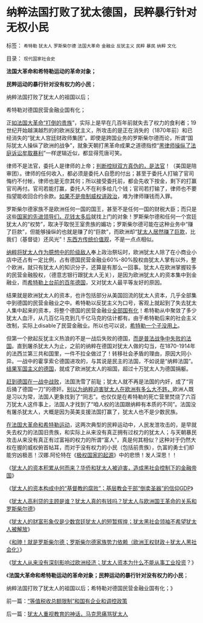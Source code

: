 # 纳粹法国打败了犹太德国，民粹暴行针对无权小民

标签： `希特勒` `犹太人` `罗斯柴尔德` `法国大革命` `金融业` `反犹主义` `民粹` `暴民` `纳粹` `文化` 

目录： `现代国家社会史`

**法国大革命和希特勒运动的革命对象；**

**民粹运动的暴行针对没有权力的小民**；

纳粹法国打败了犹太人的祖国以后；

希特勒对德国民营金融业国有化；

正[如法国大革命“打倒的贵族](../../../2011/3/12/法国大革命是社会主义民粹运动.md)”，实际上是早在几百年前就失去了权力的食利者；19世纪开始越演越烈的的欧洲反犹主义，所攻击的是正在消失的（1870年前）和已经消失的“犹太人宫廷财政师集团”。即使是跨国业务的罗斯柴尔德而论，所谓“国际犹太人操纵了欧洲的战争”，就象天朝打黑革命成果之道德指控“[黑律师操纵了法庭诉讼牟取暴利](../../../2010/10/24/黑律师的贡献“非法无正义”.md)”一样逻辑近似，都显得荒唐可笑。

律师不是法官，委托人是律师的上帝；[判断控辩双方真伪的，是法官](../../../2011/4/25/不真实的，不一定作假的；.md)！（美国是陪审团）。律师的任何收入，都必须是委托人自愿的付出；甚至于委托人打输了官司悔约不付帐，律师也是无奈其何；所以接受委托前，都会先收下按金，剩下的打赢官司再付。官司若能打赢，委托人不在利多给几个钱；官司若打输了，律师也不要指望能收回合约余款。[如果不是帝制威权讲政治](../../../2009/12/5/需要讲政治的社会和不需要讲政治的公民.md)，难为律师赚钱而入罪。

罗斯柴尔德家族不是欧洲任何一国的国王，甚至不是任何一国的财税大臣；而只是这些[国家的先进领导们，花钱太多后](../../../2010/8/20/财政危机！康茂多错了！死了！成了昏君了！.md)就找上门的对象！罗斯柴尔德和任何一个宫廷犹太人的“权势”，取决于取悦王室贵族的媚功；罗斯柴尔德可能在这种业务中“赚了巨款”，但能够操纵的也就是赚了的“巨款”，而欧洲却“[犹太人居然赚了巨款](../../../2009/9/17/老百姓，巨款，仇富，弱肉强食，垄断和黑社会.md)，比我们（基督徒）还风光”！[东西方传统价值观](../../../2010/6/4/道德史观是东西方传统文化的共同之处.md)，不是一点点相似。

[纳粹将犹太人作为臆想中的阶级敌人](http://darthvad.blog.163.com/blog/static/5339947020106298644478/)奉上政治祭坛时，欧洲犹太人除了在小商业小店中还占有一定比例，占有德国民营金融业60%-80%股权由犹太人掌有以外，整个欧洲，就只有犹太人的知识分子，还算是有那么一回事。犹太人在欧洲掌握较多的民营金融股权，（德意志银行跟犹太人无关），是因为欧洲犹太人的资本集中到金融业，而[希特勒上台前的百年德国](../../../2010/3/18/旧德国是爱国分子追求的理想帝国.md)，又对犹太人最平等友好的原因。

结果就是欧洲犹太人的资本，也许包括部分从美国回流的犹太人资本，几乎全部集中到德国的民营金融业之中。希特勒以反犹主义为口号，客观上就起到了失去犹太人集中起来的资本，将整个德国的民营金融业[全部国有化](../../../2009/12/17/崇祯皇帝获报“国进民退”.md)！希特勒从中聚敛了多少犹太人血汗，从几百亿马克到几千亿马克的估计都有。由于希特勒后来的社会主义改制，实际上disable了民营金融业。所以也可以说，[希特勒一个子没用上](../../../2009/12/13/希特勒德国低效地浪费了百年市场经济的积累.md)。

但第一个掀起反犹主义热浪的不是一战后失败的德国，[而是普法战争中失败的法国](../../../2011/8/18/法国最不懂人权；加息不是利空.md)。直到屠杀犹太人为止，之前的纳粹在德国对犹太人做的勾当，在1870-1914年的法西兰第三共和国里，一件不拉全做过了！转移社会矛盾的理由，原因大同小异。一战中的霍享索仑德国进攻的，与其说是民主的法国，不如说是“纳粹法国”。[结果军国主义的德国](../../../2009/6/25/第一个实践马恩主义社会制度设想的世界军事强国.md)，就成了欧洲犹太人的祖国，超过十万犹太人为德国捐躯。

[赶到德国在一战中战败](../../../2008/3/10/西线对峙的要诀就是比对方少流血.md)，法国洗雪了前耻；犹太人就不再是法国的内奸，成了“背后捅了德国一刀”的德奸。[别以为纳粹迫害犹太人在欧洲有多么大不韪，](../../../2011/7/17/南北战争的种族主义和纳粹.md)欧洲人既是习以为常，法国人更象找到了“同志”。也仅仅是在希特勒的死亡营里焚烧了六百万犹太人这件事上，法国人才找到了“咱人权的法国跟纳粹有本质的不同”。法国没有屠杀犹太人，大概是因为英美支援法国打赢了，犹太人也不是少数民族。

[在法国大革命和希特勒运动](../../../2011/4/20/杰斐逊成了希特勒；没有极左只有更左；.md)，这两次典型的民粹运动中，人民发泄攻击的，是早就失去权力的法国旧贵族，和实际上从来没有真正拥有过权力的犹太人；与天朝暴民攻击从来没有真正有过富裕的权力的所谓“富人”，真是何其相似？这种对于仍然大权在握的威权俯首帖耳，而对于没有权力的小民（包括前贵族），仇富的勇士们却能穷凶极恶！汉娜.阿伦特在《[极权国家的起源](http://blog.sina.com.cn/s/blog_5563a64d0100aqam.html)》中的悲愤！发人深思！！

《[犹太人的资本积累从何而来？华侨和犹太人被迫害，造成黑社会控制下的金融帝国](../../../2011/8/28/华人和犹太人的“万恶的资本”是从那里积累的？.md)》

《[犹太人的资本构成中的“基督教的腐败”；基层教会干部“倒卖圣器”的信仰GDP](../../../2011/8/28/希特勒灭绝犹太人，不是欧洲传统的反犹主义.md)》

《[犹太人高利贷的主顾是谁？犹太人真的有钱吗？犹太人与欧洲国王革命的关系和罗斯柴尔德](../../../2011/8/28/犹太人高利贷的主顾是谁？犹太人真的有钱吗？.md)》

《[犹太人的财富形象仅是少数宫廷犹太人的短暂辉煌；犹太黑社会领袖不希望犹太人被解放](../../../2011/8/29/罗斯柴尔德家族的真实身份和跨国业务.md)》

《[和珅！就是罗斯柴尔德；罗斯柴尔德家族势力依赖（欧洲王权财政＋犹太人黑社会化）](../../../2011/8/29/和珅！就是罗斯柴尔德！.md)》

《[犹太人从来没有深刻影响过欧洲经济；犹太人资本为什么不能从事工业投资](../../../2011/8/29/为什么犹太人不能产生工业资本家？.md)？》

《**法国大革命和希特勒运动的革命对象；民粹运动的暴行针对没有权力的小民**；

纳粹法国打败了犹太人的祖国以后；希特勒对德国民营金融业国有化；》

前一篇：[“等值税收总额限制”和国有企业和调控政策](../../../2011/8/30/“等值税收总额限制”和国有企业和调控政策.md)

后一篇：[犹太人重视教育的神话，马克思痛骂犹太人](../../../2011/8/30/犹太人重视教育的神话，马克思痛骂犹太人.md)